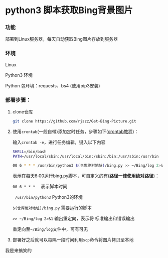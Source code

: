 # python3 脚本获取Bing背景图片

### 功能

部署到Linux服务器，每天自动获取Bing图片存放到服务器



### 环境

Linux

Python3 环境

Python 包环境：requests、bs4 (使用pip3安装)



### 部署步骤：

1. clone仓库

   ```bash
   git clone https://github.com/rjszz/Get-Bing-Picture.git
   ```

2. 使用`crontab`(一般自带)添加定时任务，步骤如下([crontab教程](https://www.jianshu.com/p/838db0269fd0))：

   输入`crontab -e`，进行任务编辑，键入以下内容

   ```bash
   SHELL=/bin/bash
   PATH=/usr/local/sbin:/usr/local/bin:/sbin:/bin:/usr/sbin:/usr/bin
   
   00 6 * * * /usr/bin/python3 $(仓库绝对地址)/bing.py >> ~/Bing/log 2>&1
   ```

   表示在每天6:00运行bing.py脚本，可自定义的有(**路径一律使用绝对路径**)：

   `00 6 * * *  `    表示脚本时间

    ` /usr/bin/python3`   Python3的环境

   `$(仓库绝对地址)/bing.py`   需要运行的脚本

   `>> ~/Bing/log 2>&1`  输出重定向，表示将 标准输出和错误输出 

   重定向至`~/Bing/log`文件中，可有可无

4. 部署好之后就可以每隔一段时间利用`scp`命令将图片拷贝至本地


我是来搞笑的
